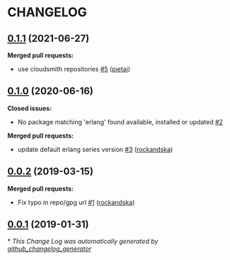 # CHANGELOG

## [0.1.1](https://github.com/rockandska/ansible-role-erlang/tree/0.1.0) (2021-06-27)
**Merged pull requests:**

- use cloudsmith repositories [\#5](https://github.com/rockandska/ansible-role-erlang/pull/5) ([pietaj](https://github.com/pietaj))

## [0.1.0](https://github.com/rockandska/ansible-role-erlang/tree/0.1.0) (2020-06-16)
**Closed issues:**

- No package matching 'erlang' found available, installed or updated [\#2](https://github.com/rockandska/ansible-role-erlang/issues/2)

**Merged pull requests:**

- update default erlang series version [\#3](https://github.com/rockandska/ansible-role-erlang/pull/3) ([rockandska](https://github.com/rockandska))

## [0.0.2](https://github.com/rockandska/ansible-role-erlang/tree/0.0.2) (2019-03-15)
**Merged pull requests:**

- Fix typo in repo/gpg url [\#1](https://github.com/rockandska/ansible-role-erlang/pull/1) ([rockandska](https://github.com/rockandska))

## [0.0.1](https://github.com/rockandska/ansible-role-erlang/tree/0.0.1) (2019-01-31)


\* *This Change Log was automatically generated by [github_changelog_generator](https://github.com/skywinder/Github-Changelog-Generator)*
